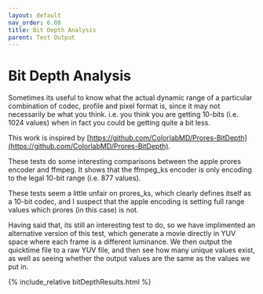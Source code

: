 ```yaml
---
layout: default
nav_order: 6.08
title: Bit Depth Analysis
parent: Test Output
---
```


# Bit Depth Analysis

Sometimes its useful to know what the actual dynamic range of a particular combination of codec, profile and pixel format is, since it may not necessarily be what you think. i.e. you think you are getting 10-bits (i.e. 1024 values) when in fact you could be getting quite a bit less.

This work is inspired by [https://github.com/ColorlabMD/Prores-BitDepth](https://github.com/ColorlabMD/Prores-BitDepth).

These tests do some interesting comparisons between the apple prores encoder and ffmpeg.
It shows that the ffmpeg_ks encoder is only encoding to the legal 10-bit range (i.e. 877 values). 

These tests seem a little unfair on prores_ks, which clearly defines itself as a 10-bit codec, and I suspect that the apple encoding is setting full range values which prores (in this case) is not.

Having said that, its still an interesting test to do, so we have implimented an alternative version of this test, which generate a movie directly in YUV space where each frame is a different luminance. We then output the quicktime file to a raw YUV file, and then see how many unique values exist, as well as seeing whether the output values are the same as the values we put in.


{% include_relative bitDepthResults.html %}
